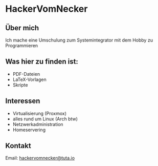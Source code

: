 # HackerVomNecker
## Über mich
Ich mache eine Umschulung zum Systemintegrator
mit dem Hobby zu Programmieren

## Was hier zu finden ist:
- PDF-Dateien
- LaTeX-Vorlagen
- Skripte

## Interessen
- Virtualisierung (Proxmox)
- alles rund um Linux (Arch btw)
- Netzwerkadministration
- Homeservering

## Kontakt
Email: hackervomnecker@tuta.io
<!---
HackerVomNecker/HackerVomNecker is a ✨ special ✨ repository because its `README.md` (this file) appears on your GitHub profile.
You can click the Preview link to take a look at your changes.
--->
